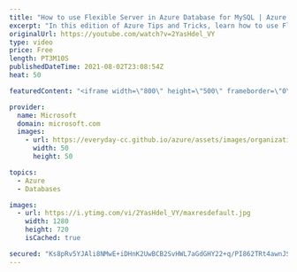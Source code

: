 ```yaml
---
title: "How to use Flexible Server in Azure Database for MySQL | Azure Tips and Tricks"
excerpt: "In this edition of Azure Tips and Tricks, learn how to use Flexible Server in Azure Database for MySQL.      For more tips and tricks, visit: https://aka.ms/azuretipsandtricks   Get started with 12 months of free services and $200 USD in credit. Create your free account today with Microsoft Azure: https://aka.ms/att/free"
originalUrl: https://youtube.com/watch?v=2YasHdel_VY
type: video
price: Free
length: PT3M10S
publishedDateTime: 2021-08-02T23:08:54Z
heat: 50

featuredContent: "<iframe width=\"800\" height=\"500\" frameborder=\"0\" src=\"https://www.youtube.com/embed/2YasHdel_VY\" allow=\"accelerometer; autoplay; encrypted-media; gyroscope; picture-in-picture\" allowfullscreen></iframe>"

provider:
  name: Microsoft
  domain: microsoft.com
  images:
    - url: https://everyday-cc.github.io/azure/assets/images/organizations/microsoft.com-50x50.jpg
      width: 50
      height: 50

topics:
  - Azure
  - Databases

images:
  - url: https://i.ytimg.com/vi/2YasHdel_VY/maxresdefault.jpg
    width: 1280
    height: 720
    isCached: true

secured: "Ks8pRv5YJAli8NMwE+iDHnK2UwBCB2SvHWL7aGdGHY22+q/PI862TRt4awnJSK2JOb7r6KScxpbGSEo6DVbDf8e9oo3e2FwR09LcrdrJDuMphI2lxSp8016nwCfvPUnhpuIGaAtgZwQtqJNjhr/D0NSGfAgyEwTQ4dE2IYJrVHB9XGOQz5FZmEG3RcqvThTw0mZUa8CI0VDVPgN1hpHbA8G/NRdVDveTOglZZ7GIi9fhu+cI3Pj5SQOazjcJm1eLrU7+/wJkdSNQIAsbe92Lfg9cN6HCcS2S/9gMj2w/LHoVd/4p6TpjshdRWPP5ycZNx1dAcysfcZ8vGGuEmbd0yo0HowM68kNYdxMZLg+14ySEJhBrjnxQsb7XiXUb783XIAsRFBMJZRT32ne4ibMrqEniAzH/J5nND8qXPOFj5yg=;O8wnKdhkM0Mj0YyY5KJC8Q=="
---
```


